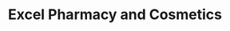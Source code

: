 ---
title: "Excel Pharmacy and Cosmetics"
url: /accra/excel-pharmacy-and-cosmetics/
shop: beauty
---